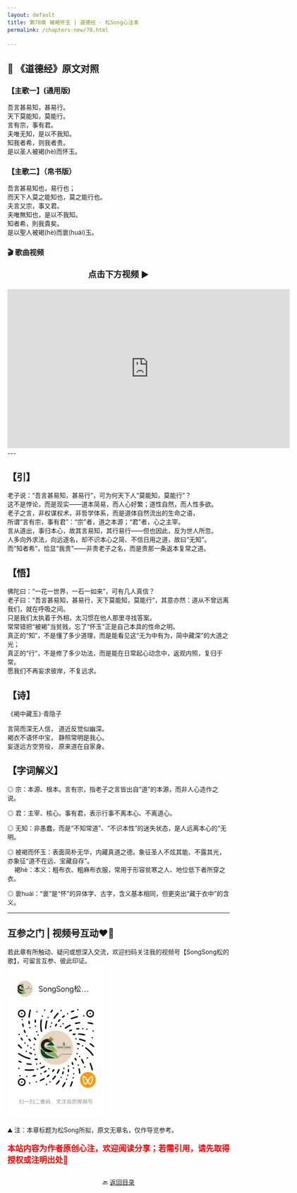 ```yaml
---
layout: default
title: 第70章 被褐怀玉 | 道德经 · 松Song心注本
permalink: /chapters-new/70.html

---
```


## 📜 《道德经》原文对照
### 【主歌一】(通用版) 
吾言甚易知，甚易行。<br>
天下莫能知，莫能行。<br>
言有宗，事有君。<br>
夫唯无知，是以不我知。<br>
知我者希，则我者贵。<br>
是以圣人被褐(hè)而怀玉。<br>

### 【主歌二】（帛书版）
吾言甚易知也，易行也；<br>
而天下人莫之能知也，莫之能行也。<br>
夫言又宗，事又君。<br>
夫唯無知也，是以不我知。<br>
知者希，則我貴矣。<br>
是以聖人被褐(hè)而褱(huái)玉。<br>

### 🎬 歌曲视频
<p style="text-align:center; font-size:1.2rem; font-weight:bold;">
  点击下方视频 ▶️
</p>

<iframe
  src="https://streamable.com/e/jy7lv5"
  width="640"
  height="360"
  frameborder="0"
  allowfullscreen
  loading="lazy">
</iframe>
---

## 【引】
老子说：“吾言甚易知，甚易行”，可为何天下人“莫能知，莫能行”？<br>
这不是悖论，而是现实——道本简易，而人心好繁；道性自然，而人性多欲。<br>
老子之言，非权谋权术，非哲学体系，而是道体自然流出的生命之语，<br>
所谓“言有宗，事有君”：“宗”者，道之本源；“君”者，心之主宰。<br>
言从道出，事归本心，故其言易知，其行易行——但也因此，反为世人所忽。<br>
人多向外求法，向远逐名，却不识本心之简、不信日用之道，故曰“无知”。<br>
而“知者希”，恰显“我贵”——非贵老子之名，而是贵那一条返本复常之道。<br>

## 【悟】
佛陀曰：“一花一世界，一石一如来”，可有几人真信？<br>
老子曰：“吾言甚易知，甚易行，天下莫能知，莫能行”，其意亦然：道从不曾远离我们，就在呼吸之间。<br>
只是我们太执着于外相，太习惯在他人那里寻找答案。<br>
常常错把“被褐”当贫贱，忘了“怀玉”正是自己本具的性命之明。<br>
真正的“知”，不是懂了多少道理，而是能看见这“无为中有为，简中藏深”的大道之光；<br>
真正的“行”，不是修了多少功法，而是能在日常起心动念中，返观内照，复归于常。<br>
愿我们不再妄求彼岸，不复远求。<br>

## 【诗】
《褐中藏玉》·青隐子<br>

言简而深无人信， 道近反觉似幽深。<br>
褐衣不语怀中宝， 静照常明是我心。<br>
妄逐远方空劳役， 原来道在自家身。<br>

## 【字词解义】

◎ 宗：本源、根本。言有宗，指老子之言皆出自“道”的本源，而非人心造作之说。<br>

◎ 君：主宰、核心。事有君，表示行事不离本心、不离道心。<br>

◎ 无知：非愚蠢，而是“不知常道”、“不识本性”的迷失状态，是人远离本心的“无明。<br>

◎ 被褐而怀玉：表面简朴无华，内藏真道之德。象征圣人不炫其能、不露其光，亦象征“道不在远、宝藏自存”。 <br>
&nbsp;&nbsp;&nbsp;&nbsp;褐hè：本义：粗布衣、粗麻布衣服，常用于形容贫寒之人、地位低下者所穿之衣。<br>

◎ 褱huái：“褱”是“怀”的异体字、古字，含义基本相同，但更突出“藏于衣中”的含义。<br>

---
##  互参之门 | 视频号互动❤️🤝

若此章有所触动、疑问或想深入交流，欢迎扫码关注我的视频号【SongSong松的歌】，可留言互参、彼此印证。<br>
<img src="../img/qrcode_songsong.jpg" alt="扫码进入视频号" width="220">

⛰️ 注：本章标题为松Song所拟，原文无章名，仅作导览参考。<br>
<p style="color:red; font-size:18px; font-weight:bold;">
本站内容为作者原创心注，欢迎阅读分享；若需引用，请先取得授权或注明出处🙏
</p>

<p style="text-align:center; margin-top:2em;">
  🔙 <a href="{{ '/' | relative_url }}#catalog">返回目录</a>
</p>
